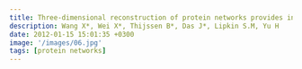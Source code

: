 ```yaml
---
title: Three-dimensional reconstruction of protein networks provides insight into human genetic disease
description: Wang X*, Wei X*, Thijssen B*, Das J*, Lipkin S.M, Yu H
date: 2012-01-15 15:01:35 +0300
image: '/images/06.jpg'
tags: [protein networks]
---
```

